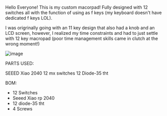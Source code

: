 Hello Everyone! This is my custom macorpad! Fully designed with 12 switches all with the function of using as f keys (my keyboard doesn't have dedicated f keys LOL).

I was origrinally going with an 11 key design that also had a knob and an LCD screen, however, I realized my time constraints and had to just settle with 12 key macropad (poor time management skills came in clutch at the wrong moment!)

![image](https://github.com/user-attachments/assets/b06d0618-c25c-497e-89b5-2a4b284ba772)

PARTS USED:

SEEED Xiao 2040
12 mx switches
12 Diode-35 tht

BOM:
- 12 Switches
- Seeed Xiao rp 2040
- 12 diode-35 tht
- 4 Screws
